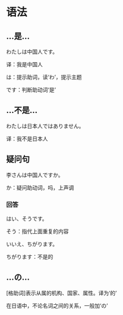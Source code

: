 # 语法

## ...是...

わたしは中国人です。　　

译：我是中国人

は：提示助词，读‘わ’，提示主题

です：判断助动词‘是’

## ...不是...

わたしは日本人ではありません。

译：我不是日本人

## 疑问句

李さんは中国人ですか。

か：疑问助动词，吗，上声调

### 回答

はい、そうです。

そう：指代上面重复的内容

いいえ、ちがります。

ちがります：不是的

## ...の...

[格助词]表示从属的机构、国家、属性。译为‘的’

在日语中，不论名词之间的关系，一般加‘の’